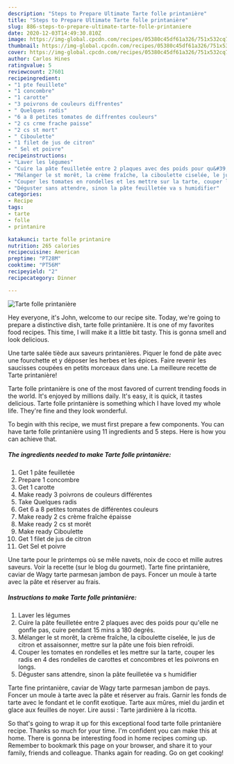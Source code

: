 ```yaml
---
description: "Steps to Prepare Ultimate Tarte folle printanière"
title: "Steps to Prepare Ultimate Tarte folle printanière"
slug: 886-steps-to-prepare-ultimate-tarte-folle-printaniere
date: 2020-12-03T14:49:30.810Z
image: https://img-global.cpcdn.com/recipes/05380c45df61a326/751x532cq70/tarte-folle-printaniere-photo-principale-de-la-recette.jpg
thumbnail: https://img-global.cpcdn.com/recipes/05380c45df61a326/751x532cq70/tarte-folle-printaniere-photo-principale-de-la-recette.jpg
cover: https://img-global.cpcdn.com/recipes/05380c45df61a326/751x532cq70/tarte-folle-printaniere-photo-principale-de-la-recette.jpg
author: Carlos Hines
ratingvalue: 5
reviewcount: 27601
recipeingredient:
- "1 pte feuillete"
- "1 concombre"
- "1 carotte"
- "3 poivrons de couleurs diffrentes"
- " Quelques radis"
- "6 a 8 petites tomates de diffrentes couleurs"
- "2 cs crme frache paisse"
- "2 cs st mort"
- " Ciboulette"
- "1 filet de jus de citron"
- " Sel et poivre"
recipeinstructions:
- "Laver les légumes"
- "Cuire la pâte feuilletée entre 2 plaques avec des poids pour qu&#39;elle ne gonfle pas, cuire pendant 15 mins a 180 degrés."
- "Mélanger le st morêt, la crème fraîche, la ciboulette ciselée, le jus de citron et assaisonner, mettre sur la pâte une fois bien refroidi."
- "Couper les tomates en rondelles et les mettre sur la tarte, couper les radis en 4 des rondelles de carottes et concombres et les poivrons en longs."
- "Déguster sans attendre, sinon la pâte feuilletée va s humidifier"
categories:
- Recipe
tags:
- tarte
- folle
- printanire

katakunci: tarte folle printanire 
nutrition: 265 calories
recipecuisine: American
preptime: "PT28M"
cooktime: "PT56M"
recipeyield: "2"
recipecategory: Dinner

---
```



![Tarte folle printanière](https://img-global.cpcdn.com/recipes/05380c45df61a326/751x532cq70/tarte-folle-printaniere-photo-principale-de-la-recette.jpg)

Hey everyone, it's John, welcome to our recipe site. Today, we're going to prepare a distinctive dish, tarte folle printanière. It is one of my favorites food recipes. This time, I will make it a little bit tasty. This is gonna smell and look delicious.

Une tarte salée tiède aux saveurs printanières. Piquer le fond de pâte avec une fourchette et y déposer les herbes et les épices. Faire revenir les saucisses coupées en petits morceaux dans une. La meilleure recette de Tarte printanière!

Tarte folle printanière is one of the most favored of current trending foods in the world. It's enjoyed by millions daily. It's easy, it is quick, it tastes delicious. Tarte folle printanière is something which I have loved my whole life. They're fine and they look wonderful.


To begin with this recipe, we must first prepare a few components. You can have tarte folle printanière using 11 ingredients and 5 steps. Here is how you can achieve that.

<!--inarticleads1-->

##### The ingredients needed to make Tarte folle printanière:

1. Get 1 pâte feuilletée
1. Prepare 1 concombre
1. Get 1 carotte
1. Make ready 3 poivrons de couleurs différentes
1. Take  Quelques radis
1. Get 6 a 8 petites tomates de différentes couleurs
1. Make ready 2 cs crème fraîche épaisse
1. Make ready 2 cs st morêt
1. Make ready  Ciboulette
1. Get 1 filet de jus de citron
1. Get  Sel et poivre


Une tarte pour le printemps où se mêle navets, noix de coco et mille autres saveurs. Voir la recette (sur le blog du gourmet). Tarte fine printanière, caviar de Wagy tarte parmesan jambon de pays. Foncer un moule à tarte avec la pâte et réserver au frais. 

<!--inarticleads2-->

##### Instructions to make Tarte folle printanière:

1. Laver les légumes
1. Cuire la pâte feuilletée entre 2 plaques avec des poids pour qu&#39;elle ne gonfle pas, cuire pendant 15 mins a 180 degrés.
1. Mélanger le st morêt, la crème fraîche, la ciboulette ciselée, le jus de citron et assaisonner, mettre sur la pâte une fois bien refroidi.
1. Couper les tomates en rondelles et les mettre sur la tarte, couper les radis en 4 des rondelles de carottes et concombres et les poivrons en longs.
1. Déguster sans attendre, sinon la pâte feuilletée va s humidifier


Tarte fine printanière, caviar de Wagy tarte parmesan jambon de pays. Foncer un moule à tarte avec la pâte et réserver au frais. Garnir les fonds de tarte avec le fondant et le confit exotique. Tarte aux mûres, miel du jardin et glace aux feuilles de noyer. Lire aussi : Tarte jardinière à la ricotta. 

So that's going to wrap it up for this exceptional food tarte folle printanière recipe. Thanks so much for your time. I'm confident you can make this at home. There is gonna be interesting food in home recipes coming up. Remember to bookmark this page on your browser, and share it to your family, friends and colleague. Thanks again for reading. Go on get cooking!
